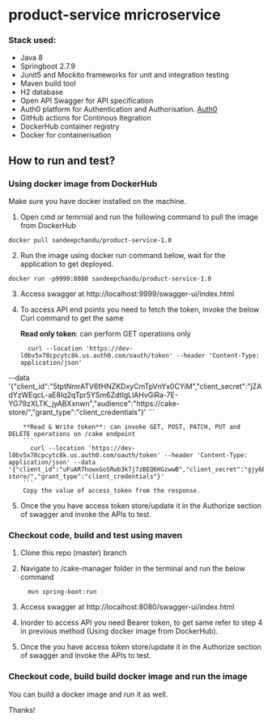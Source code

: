 # product-service mricroservice

### Stack used:
   *  Java 8
   *  Springboot 2.7.9
   *  Junit5 and Mockito frameworks for unit and integration testing
   *  Maven build tool
   *  H2 database
   *  Open API Swagger for API specification
   *  Auth0 platform for Authentication and Authorisation. [Auth0](https://auth0.com/)
   *  GitHub actions for Continous Itegration
   *  DockerHub container registry
   *  Docker for containerisation
   
## How to run and test?

### Using docker image from DockerHub
Make sure you have docker installed on the machine.
  1.  Open cmd or temrnial and run the following command to pull the image from DockerHub
  
    docker pull sandeepchandu/product-service-1.0
  
  2.  Run the image using docker run command below, wait for the application to get deployed.
  
    docker run -p9999:8080 sandeepchandu/product-service-1.0
    
  3.  Access swagger at http://localhost:9999/swagger-ui/index.html
  
  4.  To access API end points you need to fetch the token, invoke the below Curl command to get the same
      
        **Read only token**: can perform GET operations only
        ```
          curl --location 'https://dev-l0bv5x78cpcytc8k.us.auth0.com/oauth/token' --header 'Content-Type: application/json'
--data '{"client_id":"5tptNmrATV6fHNZKDxyCmTpVnYx0CYiM","client_secret":"jZAdYzWEqcL-aE8Iq2qTpr5YSm6ZdtIgLlAHvGiRa-7E-YG79zXLTK_jyABXxnwn","audience":"https://cake-store/","grant_type":"client_credentials"}'
        ```
        
        **Read & Write token**: can invoke GET, POST, PATCH, PUT and DELETE operations on /cake endpoint
        ```
          curl --location 'https://dev-l0bv5x78cpcytc8k.us.auth0.com/oauth/token' --header 'Content-Type: application/json' --data '{"client_id":"uFuAR7howxGo5Rwb3k7j7zBEQ6HGzwwB","client_secret":"gjy6B7fRuHvF7_bsAyk71OeYq70keuvY2W_tDr3zICe60DjiEhHqG2h3rM4gXNR6","audience":"https://cake-store/","grant_type":"client_credentials"}'
        ```
        Copy the value of access_token from the response.
  5. Once the you have access token store/update it in the Authorize section of swagger and invoke the APIs to test.
  
### Checkout code, build and test using maven
  1.  Clone this repo (master) branch
  
  2.  Navigate to /cake-manager folder in the terminal and run the below command
  
      ```
        mvn spring-boot:run
      ```
     
  3.  Access swagger at http://localhost:8080/swagger-ui/index.html
  
  4.  Inorder to access API you need Bearer token, to get same refer to step 4 in previous method (Using docker image from DockerHub).
  
  5. Once the you have access token store/update it in the Authorize section of swagger and invoke the APIs to test.


### Checkout code, build build docker image and run the image
  You can build a docker image and run it as well.
  
Thanks!
